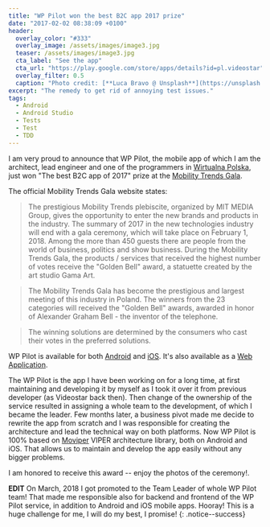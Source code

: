 ```yaml
---
title: "WP Pilot won the best B2C app 2017 prize"
date: "2017-02-02 08:38:09 +0100"
header:
  overlay_color: "#333"
  overlay_image: /assets/images/image3.jpg
  teaser: /assets/images/image3.jpg
  cta_label: "See the app"
  cta_url: "https://play.google.com/store/apps/details?id=pl.videostar"
  overlay_filter: 0.5
  caption: "Photo credit: [**Luca Bravo @ Unsplash**](https://unsplash.com/@lucabravo)"
excerpt: "The remedy to get rid of annoying test issues."
tags:
  - Android
  - Android Studio
  - Tests
  - Test
  - TDD
---
```


I am very proud to announce that WP Pilot, the mobile app of which I am the architect, lead engineer and one of the programmers in [Wirtualna Polska](https://onas.wp.pl/), just won "The best B2C app of 2017" prize at the [Mobility Trends Gala](http://www.mobilitytrends.pl/).

The official Mobility Trends Gala website states:
>The prestigious Mobility Trends plebiscite, organized by MIT MEDIA Group, gives the opportunity to enter the new brands and products in the industry. The summary of 2017 in the new technologies industry will end with a gala ceremony, which will take place on February 1, 2018. Among the more than 450 guests there are people from the world of business, politics and show business. During the Mobility Trends Gala, the products / services that received the highest number of votes receive the "Golden Bell" award, a statuette created by the art studio Gama Art.

>The Mobility Trends Gala has become the prestigious and largest meeting of this industry in Poland. The winners from the 23 categories will received the "Golden Bell" awards, awarded in honor of Alexander Graham Bell - the inventor of the telephone.

>The winning solutions are determined by the consumers who cast their votes in the preferred solutions.

WP Pilot is available for both [Android](https://play.google.com/store/apps/details?id=pl.videostar) and [iOS](https://itunes.apple.com/pl/app/wp-pilot-telewizja-online/id919545883). It's also available as a [Web Application](https://pilot.wp.pl/tv).

The WP Pilot is the app I have been working on for a long time, at first maintaining and developing it by myself as I took it over it from previous developer (as Videostar back then). Then change of the ownership of the service resulted in assigning a whole team to the development, of which I became the leader. Few months later, a business pivot made me decide to rewrite the app from scratch and I was responsible for creating the architecture and lead the technical way on both platforms. Now WP Pilot is 100% based on [Moviper](/moviper-the-android-viper-library) VIPER architecture library, both on Android and iOS. That allows us to maintain and develop the app easily without any bigger problems.

I am honored to receive this award -- enjoy the photos of the ceremony!.

**EDIT** On March, 2018 I got promoted to the Team Leader of whole WP Pilot team! That made me responsible also for backend and frontend of the WP Pilot service, in addition to Android and iOS mobile apps. Hooray! This is a huge challenge for me, I will do my best, I promise!
{: .notice--success}

